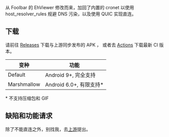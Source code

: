 从 FooIbar 的 EhViewer 修改而来，加回了内置的 cronet 以使用 host_resolver_rules 规避 DNS 污染，以及使用 QUIC 实现直连。

## 下载

请前往 [Releases](https://github.com/UjuiUjuMandan/EhViewer/releases) 下载与上游同步发布的 APK ， 或者去 [Actions](//github.com/UjuiUjuMandan/EhViewer/actions) 下载最新 CI 版本。

| 变种 | 功能 |
|-|-|
| Default | Android 9+, 完全支持 |
| Marshmallow | Android 6.0+, 有限支持* |

\* 不支持压缩包和 GIF

## 缺陷和功能请求

除了不能直连之外，别找我，去[上游](https://github.com/FooIbar/EhViewer)提出。
